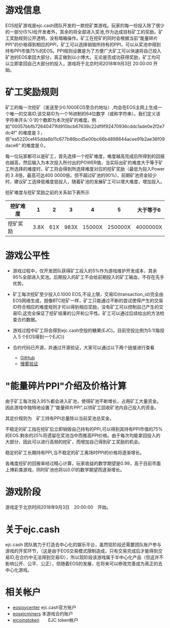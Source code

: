 # 游戏信息
EOS挖矿游戏是ejc.cash团队开发的一款挖矿类游戏。玩家的每一份投入除了很少的一部分(5%)给开发者外，其余的将全部进入奖池,作为达成目标矿工的奖励。矿工奖励规则公开透明，没有暗箱操作。矿工在挖矿的同时会根据当前“能量碎片PPI"的价格得到相应的PPI，矿工可以选择销毁所持有的PPI，可以从奖池中得到持有PPI市值75%的EOS。PPI规则设置是为了方便广大矿工可以快速将自己投入矿池的EOS拿回大部分，真正做到以小博大。无论是否成功获得奖励，矿工均可以立即拿回自己大部分的投入，游戏将于北京时间2018年9月3日 20:00:00 开始。

# 矿工奖励规则


矿工的每一次挖矿（发送至少0.1000EOS至合约地址）,均会在EOS主网上生成一个唯一的交易ID,该交易ID为一个16进制的64位数字（或称字符串）。我们定义该字符串开头‘０’的个数即为本次挖矿的难度。例如"00057bbfb72640471fd910bcb67639c22df9f92470936cddc1ade0e2f2e7dc4f" 的难度是３，但"ea5220cef45dda6b11c677b86bcd5e00bc66b4898644acee91b2ae36f09dace6" 的难度是０。

每一位玩家都可以是矿工，首先选择一个挖矿难度，难度越高完成后所得到的回报也越高，然后输入为本次投入所付出的POWER值，当实际出矿的难度大于等于矿工所选择的难度时，矿工将会得到所选择难度对应的挖矿奖励（最低为投入Power的３.8倍，最高可达400 0000倍，但不超过矿池的90%)，前期矿池资金较少时，建议矿工选择低难度低投入，随着矿池的发展矿工可以增大难度，增加投入。

挖矿难度与挖矿奖励之前的关系如下表所示

| 挖矿难度 | 1 | 2 | 3 | 4 | 5 | 大于等于6 |
| ------ | ------ | ------ | ------ | ------ | ------ | ------ |
| 挖矿奖励 | 3.8X | 61X | 983X | 15000X | 250000X | 4000000X |


# 游戏公平性
- 游戏过程中，仅开发团队获得矿工投入的5%作为游戏维护开发成本，其余95%全部进入奖池。后期投入的矿工不会给前期投入的矿工输血，不存在先手优势。


- 矿工每次挖矿至少投入0.1000 EOS,不设上限，交易ID(transaction_id)完全由EOS网络生成，就像BTC挖矿一样，矿工只能通过不断的尝试使得产生的交易ID符合相应的难度规则才可以得到相应奖励，没有矿工可以控制自己产生的交易ID,这完全保证了挖矿结果的公开和公平性。矿工可以通过后续给出的方法检查合约数据。

- 游戏过程中矿工将会得到ejc.cash空投的糖果(EJC)。目前空投比例为5:1(每投入５个EOS得到一个EJC))

- 合约代码已开源，并通过开源验证，大家可以通过以下两个链接进行查看
  - [GitHub](https://github.com/ejccash/eosejcminers)
  - [慢雾验证](https://eos.slowmist.io/contract/eosejcminers)


# "能量碎片PPI"介绍及价格计算

由于矿工每次投入95%都会进入矿池，使得矿池不断增长，占用矿工大量资金。因此游戏中独特地设置了“能量碎片PPI",以供矿工回收矿池内自己投入的资金。

其定价规则为　矿工持有PPI总量除以当前奖池总奖金。

不稳定的矿工指在挖矿后立即销毁自己持有的PPI,可以得到其持有PPI市值的75%的EOS.剩余的25%将遗留在奖池当中而推高PPI价格。由于每次均能拿回投入的大部分，因此可以进行高频的挖矿，而增加自己得到矿工奖励的机会。

稳定的矿工长期持有PPI,当不稳定的矿工离场时PPI的价格将逐渐增长。

各难度挖矿的回报率经过精心计算，玩家收益的数学期望是0.99，高于目前市面上博彩类游戏，同时矿池也将以0.01的数学期望而逐渐增长。

# 游戏阶段

游戏定于北京时间2018年9月3日　20:00:00　开始。

# 关于ejc.cash

ejc.cash 团队致力于打造去中心化的娱乐平台，虽然现阶段还需要团队账户参与游戏的开奖环节，（这是由于EOS交易模式限制造成，只有交易完成后才能得到交易ID,在合约中无法得到交易ID），所以现阶段该游戏属于半中心化产品（但这并不影响公开、公平、公正），但随着EOS的发展，在将来可以修改完善成为真正的去中心化游戏。

# 相关帐户

- [eosjoycenter](https://eosflare.io/account/eosjoycenter)   ejc.cash官方账户
- [eosejcminers](https://eosflare.io/account/eosejcminers)   本游戏合约账户
- [ejcoinstoken](https://eosflare.io/account/ejcoinstoken)　　EJC token帐户
